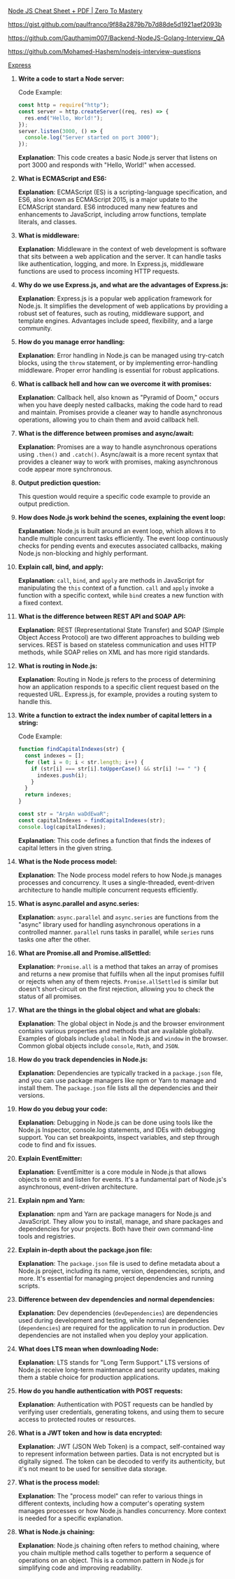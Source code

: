 [Node JS Cheat Sheet + PDF | Zero To Mastery](https://zerotomastery.io/cheatsheets/node-js-cheat-sheet/#running-node-js)

https://gist.github.com/paulfranco/9f88a2879b7b7d88de5d1921aef2093b

https://github.com/Gauthamjm007/Backend-NodeJS-Golang-Interview_QA

https://github.com/Mohamed-Hashem/nodejs-interview-questions

[Express](https://www.notion.so/Express-ec3a38b6bf8949bc9d6fabbaf5a2c743?pvs=21)

1. **Write a code to start a Node server:**

   Code Example:

   ```jsx
   const http = require("http");
   const server = http.createServer((req, res) => {
     res.end("Hello, World!");
   });
   server.listen(3000, () => {
     console.log("Server started on port 3000");
   });
   ```

   **Explanation**: This code creates a basic Node.js server that listens on port 3000 and responds with "Hello, World!" when accessed.

2. **What is ECMAScript and ES6:**

   **Explanation**: ECMAScript (ES) is a scripting-language specification, and ES6, also known as ECMAScript 2015, is a major update to the ECMAScript standard. ES6 introduced many new features and enhancements to JavaScript, including arrow functions, template literals, and classes.

3. **What is middleware:**

   **Explanation**: Middleware in the context of web development is software that sits between a web application and the server. It can handle tasks like authentication, logging, and more. In Express.js, middleware functions are used to process incoming HTTP requests.

4. **Why do we use Express.js, and what are the advantages of Express.js:**

   **Explanation**: Express.js is a popular web application framework for Node.js. It simplifies the development of web applications by providing a robust set of features, such as routing, middleware support, and template engines. Advantages include speed, flexibility, and a large community.

5. **How do you manage error handling:**

   **Explanation**: Error handling in Node.js can be managed using try-catch blocks, using the `throw` statement, or by implementing error-handling middleware. Proper error handling is essential for robust applications.

6. **What is callback hell and how can we overcome it with promises:**

   **Explanation**: Callback hell, also known as "Pyramid of Doom," occurs when you have deeply nested callbacks, making the code hard to read and maintain. Promises provide a cleaner way to handle asynchronous operations, allowing you to chain them and avoid callback hell.

7. **What is the difference between promises and async/await:**

   **Explanation**: Promises are a way to handle asynchronous operations using `.then()` and `.catch()`. Async/await is a more recent syntax that provides a cleaner way to work with promises, making asynchronous code appear more synchronous.

8. **Output prediction question:**

   This question would require a specific code example to provide an output prediction.

9. **How does Node.js work behind the scenes, explaining the event loop:**

   **Explanation**: Node.js is built around an event loop, which allows it to handle multiple concurrent tasks efficiently. The event loop continuously checks for pending events and executes associated callbacks, making Node.js non-blocking and highly performant.

10. **Explain call, bind, and apply:**

    **Explanation**: `call`, `bind`, and `apply` are methods in JavaScript for manipulating the `this` context of a function. `call` and `apply` invoke a function with a specific context, while `bind` creates a new function with a fixed context.

11. **What is the difference between REST API and SOAP API:**

    **Explanation**: REST (Representational State Transfer) and SOAP (Simple Object Access Protocol) are two different approaches to building web services. REST is based on stateless communication and uses HTTP methods, while SOAP relies on XML and has more rigid standards.

12. **What is routing in Node.js:**

    **Explanation**: Routing in Node.js refers to the process of determining how an application responds to a specific client request based on the requested URL. Express.js, for example, provides a routing system to handle this.

13. **Write a function to extract the index number of capital letters in a string:**

    Code Example:

    ```jsx
    function findCapitalIndexes(str) {
      const indexes = [];
      for (let i = 0; i < str.length; i++) {
        if (str[i] === str[i].toUpperCase() && str[i] !== " ") {
          indexes.push(i);
        }
      }
      return indexes;
    }

    const str = "ArpAn waDdEwaR";
    const capitalIndexes = findCapitalIndexes(str);
    console.log(capitalIndexes);
    ```

    **Explanation**: This code defines a function that finds the indexes of capital letters in the given string.

14. **What is the Node process model:**

    **Explanation**: The Node process model refers to how Node.js manages processes and concurrency. It uses a single-threaded, event-driven architecture to handle multiple concurrent requests efficiently.

15. **What is async.parallel and async.series:**

    **Explanation**: `async.parallel` and `async.series` are functions from the "async" library used for handling asynchronous operations in a controlled manner. `parallel` runs tasks in parallel, while `series` runs tasks one after the other.

16. **What are Promise.all and Promise.allSettled:**

    **Explanation**: `Promise.all` is a method that takes an array of promises and returns a new promise that fulfills when all the input promises fulfill or rejects when any of them rejects. `Promise.allSettled` is similar but doesn't short-circuit on the first rejection, allowing you to check the status of all promises.

17. **What are the things in the global object and what are globals:**

    **Explanation**: The global object in Node.js and the browser environment contains various properties and methods that are available globally. Examples of globals include `global` in Node.js and `window` in the browser. Common global objects include `console`, `Math`, and `JSON`.

18. **How do you track dependencies in Node.js:**

    **Explanation**: Dependencies are typically tracked in a `package.json` file, and you can use package managers like npm or Yarn to manage and install them. The `package.json` file lists all the dependencies and their versions.

19. **How do you debug your code:**

    **Explanation**: Debugging in Node.js can be done using tools like the Node.js Inspector, console.log statements, and IDEs with debugging support. You can set breakpoints, inspect variables, and step through code to find and fix issues.

20. **Explain EventEmitter:**

    **Explanation**: EventEmitter is a core module in Node.js that allows objects to emit and listen for events. It's a fundamental part of Node.js's asynchronous, event-driven architecture.

21. **Explain npm and Yarn:**

    **Explanation**: npm and Yarn are package managers for Node.js and JavaScript. They allow you to install, manage, and share packages and dependencies for your projects. Both have their own command-line tools and registries.

22. **Explain in-depth about the package.json file:**

    **Explanation**: The `package.json` file is used to define metadata about a Node.js project, including its name, version, dependencies, scripts, and more. It's essential for managing project dependencies and running scripts.

23. **Difference between dev dependencies and normal dependencies:**

    **Explanation**: Dev dependencies (`devDependencies`) are dependencies used during development and testing, while normal dependencies (`dependencies`) are required for the application to run in production. Dev dependencies are not installed when you deploy your application.

24. **What does LTS mean when downloading Node:**

    **Explanation**: LTS stands for "Long Term Support." LTS versions of Node.js receive long-term maintenance and security updates, making them a stable choice for production applications.

25. **How do you handle authentication with POST requests:**

    **Explanation**: Authentication with POST requests can be handled by verifying user credentials, generating tokens, and using them to secure access to protected routes or resources.

26. **What is a JWT token and how is data encrypted:**

    **Explanation**: JWT (JSON Web Token) is a compact, self-contained way to represent information between parties. Data is not encrypted but is digitally signed. The token can be decoded to verify its authenticity, but it's not meant to be used for sensitive data storage.

27. **What is the process model:**

    **Explanation**: The "process model" can refer to various things in different contexts, including how a computer's operating system manages processes or how Node.js handles concurrency. More context is needed for a specific explanation.

28. **What is Node.js chaining:**

    **Explanation**: Node.js chaining often refers to method chaining, where you chain multiple method calls together to perform a sequence of operations on an object. This is a common pattern in Node.js for simplifying code and improving readability.
